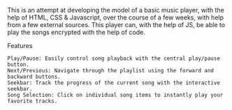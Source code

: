 This is an attempt at developing the model of a basic music player, with the help of HTML, CSS & Javascript, over the course of a few weeks, with help from a few external sources.
This player can, with the help of JS, be able to play the songs encrypted with the help of code. 

Features

    Play/Pause: Easily control song playback with the central play/pause button.
    Next/Previous: Navigate through the playlist using the forward and backward buttons.
    Seekbar: Track the progress of the current song with the interactive seekbar.
    Song Selection: Click on individual song items to instantly play your favorite tracks.

